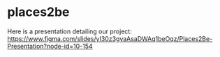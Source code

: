 # places2be

Here is a presentation detailing our project: https://www.figma.com/slides/yI30z3gyaAsaDWAq1beOqz/Places2Be-Presentation?node-id=10-154
